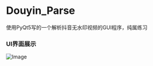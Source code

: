# Douyin_Parse
使用PyQt5写的一个解析抖音无水印视频的GUI程序，纯属练习

### UI界面展示
![Image](https://github.com/yang2210670/Douyin_Parse/blob/master/source/dy1.png)
